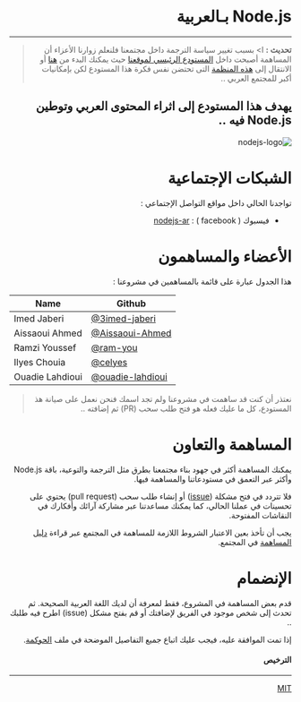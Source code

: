 
<div dir="rtl" lang="ar">

# Node.js بـالعربية
<!-- # nodejs-ar -->
---


>
> **تحديث :**
ا>
> بسبب تغيير سياسة الترجمة داخل مجتمعنا فلنعلم زوارنا الأعزاء أن المساهمة أصبحت داخل [المستودع الرئيسي لموقعنا](https://github.com/nodejs/nodejs.org) حيث يمكنك البدء من [هنا](https://github.com/nodejs/nodejs.org/tree/master/locale/ar) أو الانتقال إلى [هذه المنظمة](https://github.com/node-ar) التى تحتضن نفس فكرة هذا المستودع لكن بإمكانيات أكبر للمجتمع العربي ..  
>


## يهدف هذا المستودع إلى اثراء المحتوى العربي وتوطين Node.js فيه .. 



![nodejs-logo](https://nodejs.org/static/images/logo-light.svg)

# الشبكات الإجتماعية

تواجدنا الحالي داخل مواقع التواصل الإجتماعي :

- فيسبوك ( facebook ) : [nodejs-ar](https://www.facebook.com/groups/node.ar/)
  
# الأعضاء والمساهمون

هذا الجدول عبارة على قائمة بالمساهمين في مشروعنا :
</div>

Name | Github 
---- | ------ 
Imed Jaberi | [@3imed-jaberi](https://github.com/3imed-jaberi)
Aissaoui Ahmed | [@Aissaoui-Ahmed](https://github.com/Aissaoui-Ahmed)
Ramzi Youssef | [@ram-you](https://github.com/ram-you)
Ilyes Chouia | [@celyes](https://github.com/celyes)
Ouadie Lahdioui | [@ouadie-lahdioui](https://github.com/ouadie-lahdioui)

<div dir="rtl" lang="ar">

>
> نعتذر أن كنت قد ساهمت في مشروعنا ولم تجد اسمك فنحن نعمل على صيانة هذ المستودع، كل ما عليك فعله هو فتح طلب سحب (PR) ثم إضافته .. 
> 

# المساهمة والتعاون
 
يمكنك المساهمة أكثر في جهود بناء مجتمعنا بطرق مثل الترجمة والتوعية، باقة Node.js وأكثر عبر التعمق في مستودعاتنا والمساهمة فيها.

فلا تتردد في فتح مشكلة ([issue](https://github.com/nodejs/nodejs-es/issues/new?title=Colaborador)) أو إنشاء طلب سحب (pull request) يحتوي على تحسينات في عملنا الحالي، كما يمكنك مساعدتنا عبر مشاركة آرائك وأفكارك في النقاشات المفتوحة.

يجب أن تأخذ بعين الاعتبار الشروط اللازمة للمساهمة في المجتمع عبر قراءة [دليل المساهمة](./CONTRIBUTING.md) في المجتمع. 

# الإنضمام

قدم بعض المساهمة في المشروع، فقط لمعرفة أن لديك اللغة العربية الصحيحة. ثم تحدث إلى شخص موجود في الفريق لإضافتك أو قم بفتح مشكل (issue) اطرح فيه طلبك .. 

إذا تمت الموافقة عليه، فيجب عليك اتباع جميع التفاصيل الموضحة في ملف [الحوكمة](https://github.com/nodejs/nodejs.org/blob/master/locale/ar/about/governance.md).


<!-- # Workflow -->


#### الترخيص
---
[MIT](https://choosealicense.com/licenses/mit/) 




 </div>

